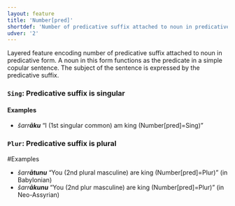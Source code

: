 ```yaml
---
layout: feature
title: 'Number[pred]'
shortdef: 'Number of predicative suffix attached to noun in predicative form'
udver: '2'
---
```


Layered feature encoding number of predicative suffix attached to noun in predicative form. A noun in this form functions as the predicate in a simple copular sentence. The subject of the sentence is expressed by the predicative suffix.  

### <a name="Sing">`Sing`</a>: Predicative suffix is singular

#### Examples
* _šarr<b>āku</b>_ “I (1st singular common) am king (Number[pred]=Sing)”

### <a name="Plur">`Plur`</a>: Predicative suffix is plural

#Examples
* _šarr<b>ātunu</b>_ “You (2nd plural masculine) are king (Number[pred]=Plur)” (in Babylonian)
* _šarr<b>ākunu</b>_ “You (2nd plur masculine) are king (Number[pred]=Plur)” (in Neo-Assyrian)




